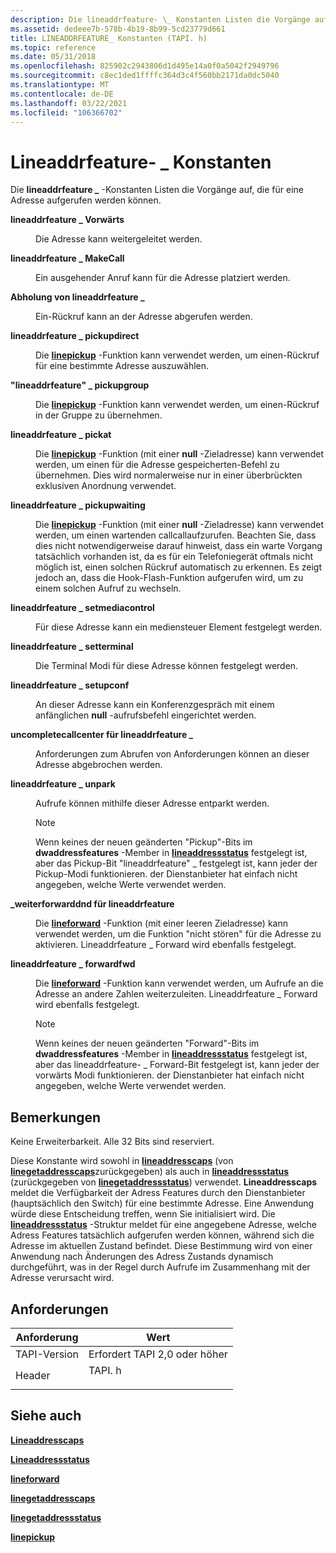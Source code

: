 ```yaml
---
description: Die lineaddrfeature- \_ Konstanten Listen die Vorgänge auf, die für eine Adresse aufgerufen werden können.
ms.assetid: dedeee7b-578b-4b19-8b99-5cd23779d661
title: LINEADDRFEATURE_ Konstanten (TAPI. h)
ms.topic: reference
ms.date: 05/31/2018
ms.openlocfilehash: 825902c2943806d1d495e14a0f0a5042f2949796
ms.sourcegitcommit: c8ec1ded1ffffc364d3c4f560bb2171da0dc5040
ms.translationtype: MT
ms.contentlocale: de-DE
ms.lasthandoff: 03/22/2021
ms.locfileid: "106366702"
---
```

# <a name="lineaddrfeature_-constants"></a>Lineaddrfeature- \_ Konstanten

Die **lineaddrfeature \_** -Konstanten Listen die Vorgänge auf, die für eine Adresse aufgerufen werden können.

<dl> <dt>

<span id="LINEADDRFEATURE_FORWARD"></span><span id="lineaddrfeature_forward"></span>**lineaddrfeature \_ Vorwärts**
</dt> <dd> <dl> <dt>



Die Adresse kann weitergeleitet werden.


</dt> </dl> </dd> <dt>

<span id="LINEADDRFEATURE_MAKECALL"></span><span id="lineaddrfeature_makecall"></span>**lineaddrfeature \_ MakeCall**
</dt> <dd> <dl> <dt>



Ein ausgehender Anruf kann für die Adresse platziert werden.


</dt> </dl> </dd> <dt>

<span id="LINEADDRFEATURE_PICKUP"></span><span id="lineaddrfeature_pickup"></span>**Abholung von lineaddrfeature \_**
</dt> <dd> <dl> <dt>



Ein-Rückruf kann an der Adresse abgerufen werden.


</dt> </dl> </dd> <dt>

<span id="LINEADDRFEATURE_PICKUPDIRECT"></span><span id="lineaddrfeature_pickupdirect"></span>**lineaddrfeature \_ pickupdirect**
</dt> <dd> <dl> <dt>



Die [**linepickup**](/windows/desktop/api/Tapi/nf-tapi-linepickup) -Funktion kann verwendet werden, um einen-Rückruf für eine bestimmte Adresse auszuwählen.


</dt> </dl> </dd> <dt>

<span id="LINEADDRFEATURE_PICKUPGROUP"></span><span id="lineaddrfeature_pickupgroup"></span>**"lineaddrfeature" \_ pickupgroup**
</dt> <dd> <dl> <dt>



Die [**linepickup**](/windows/desktop/api/Tapi/nf-tapi-linepickup) -Funktion kann verwendet werden, um einen-Rückruf in der Gruppe zu übernehmen.


</dt> </dl> </dd> <dt>

<span id="LINEADDRFEATURE_PICKUPHELD"></span><span id="lineaddrfeature_pickupheld"></span>**lineaddrfeature \_ pickat**
</dt> <dd> <dl> <dt>



Die [**linepickup**](/windows/desktop/api/Tapi/nf-tapi-linepickup) -Funktion (mit einer **null** -Zieladresse) kann verwendet werden, um einen für die Adresse gespeicherten-Befehl zu übernehmen. Dies wird normalerweise nur in einer überbrückten exklusiven Anordnung verwendet.


</dt> </dl> </dd> <dt>

<span id="LINEADDRFEATURE_PICKUPWAITING"></span><span id="lineaddrfeature_pickupwaiting"></span>**lineaddrfeature \_ pickupwaiting**
</dt> <dd> <dl> <dt>



Die [**linepickup**](/windows/desktop/api/Tapi/nf-tapi-linepickup) -Funktion (mit einer **null** -Zieladresse) kann verwendet werden, um einen wartenden callcallaufzurufen. Beachten Sie, dass dies nicht notwendigerweise darauf hinweist, dass ein warte Vorgang tatsächlich vorhanden ist, da es für ein Telefoniegerät oftmals nicht möglich ist, einen solchen Rückruf automatisch zu erkennen. Es zeigt jedoch an, dass die Hook-Flash-Funktion aufgerufen wird, um zu einem solchen Aufruf zu wechseln.


</dt> </dl> </dd> <dt>

<span id="LINEADDRFEATURE_SETMEDIACONTROL"></span><span id="lineaddrfeature_setmediacontrol"></span>**lineaddrfeature \_ setmediacontrol**
</dt> <dd> <dl> <dt>



Für diese Adresse kann ein mediensteuer Element festgelegt werden.


</dt> </dl> </dd> <dt>

<span id="LINEADDRFEATURE_SETTERMINAL"></span><span id="lineaddrfeature_setterminal"></span>**lineaddrfeature \_ setterminal**
</dt> <dd> <dl> <dt>



Die Terminal Modi für diese Adresse können festgelegt werden.


</dt> </dl> </dd> <dt>

<span id="LINEADDRFEATURE_SETUPCONF"></span><span id="lineaddrfeature_setupconf"></span>**lineaddrfeature \_ setupconf**
</dt> <dd> <dl> <dt>



An dieser Adresse kann ein Konferenzgespräch mit einem anfänglichen **null** -aufrufsbefehl eingerichtet werden.


</dt> </dl> </dd> <dt>

<span id="LINEADDRFEATURE_UNCOMPLETECALL"></span><span id="lineaddrfeature_uncompletecall"></span>**uncompletecallcenter für lineaddrfeature \_**
</dt> <dd> <dl> <dt>



Anforderungen zum Abrufen von Anforderungen können an dieser Adresse abgebrochen werden.


</dt> </dl> </dd> <dt>

<span id="LINEADDRFEATURE_UNPARK"></span><span id="lineaddrfeature_unpark"></span>**lineaddrfeature \_ unpark**
</dt> <dd> <dl> <dt>



Aufrufe können mithilfe dieser Adresse entparkt werden.

> [!Note]  
> Wenn keines der neuen geänderten "Pickup"-Bits im **dwaddressfeatures** -Member in [**lineaddressstatus**](/windows/desktop/api/Tapi/ns-tapi-lineaddressstatus) festgelegt ist, aber das Pickup-Bit "lineaddrfeature" \_ festgelegt ist, kann jeder der Pickup-Modi funktionieren. der Dienstanbieter hat einfach nicht angegeben, welche Werte verwendet werden.

 


</dt> </dl> </dd> <dt>

<span id="LINEADDRFEATURE_FORWARDDND"></span><span id="lineaddrfeature_forwarddnd"></span>**\_weiterforwarddnd für lineaddrfeature**
</dt> <dd> <dl> <dt>



Die [**lineforward**](/windows/desktop/api/Tapi/nf-tapi-lineforward) -Funktion (mit einer leeren Zieladresse) kann verwendet werden, um die Funktion "nicht stören" für die Adresse zu aktivieren. Lineaddrfeature \_ Forward wird ebenfalls festgelegt.


</dt> </dl> </dd> <dt>

<span id="LINEADDRFEATURE_FORWARDFWD"></span><span id="lineaddrfeature_forwardfwd"></span>**lineaddrfeature \_ forwardfwd**
</dt> <dd> <dl> <dt>



Die [**lineforward**](/windows/desktop/api/Tapi/nf-tapi-lineforward) -Funktion kann verwendet werden, um Aufrufe an die Adresse an andere Zahlen weiterzuleiten. Lineaddrfeature \_ Forward wird ebenfalls festgelegt.

> [!Note]  
> Wenn keines der neuen geänderten "Forward"-Bits im **dwaddressfeatures** -Member in [**lineaddressstatus**](/windows/desktop/api/Tapi/ns-tapi-lineaddressstatus) festgelegt ist, aber das lineaddrfeature- \_ Forward-Bit festgelegt ist, kann jeder der vorwärts Modi funktionieren. der Dienstanbieter hat einfach nicht angegeben, welche Werte verwendet werden.

 


</dt> </dl> </dd> </dl>

## <a name="remarks"></a>Bemerkungen

Keine Erweiterbarkeit. Alle 32 Bits sind reserviert.

Diese Konstante wird sowohl in [**lineaddresscaps**](/windows/desktop/api/Tapi/ns-tapi-lineaddresscaps) (von [**linegetaddresscaps**](/windows/desktop/api/Tapi/nf-tapi-linegetaddresscaps)zurückgegeben) als auch in [**lineaddressstatus**](/windows/desktop/api/Tapi/ns-tapi-lineaddressstatus) (zurückgegeben von [**linegetaddressstatus**](/windows/desktop/api/Tapi/nf-tapi-linegetaddressstatus)) verwendet. **Lineaddresscaps** meldet die Verfügbarkeit der Adress Features durch den Dienstanbieter (hauptsächlich den Switch) für eine bestimmte Adresse. Eine Anwendung würde diese Entscheidung treffen, wenn Sie initialisiert wird. Die [**lineaddressstatus**](/windows/desktop/api/Tapi/ns-tapi-lineaddressstatus) -Struktur meldet für eine angegebene Adresse, welche Adress Features tatsächlich aufgerufen werden können, während sich die Adresse im aktuellen Zustand befindet. Diese Bestimmung wird von einer Anwendung nach Änderungen des Adress Zustands dynamisch durchgeführt, was in der Regel durch Aufrufe im Zusammenhang mit der Adresse verursacht wird.

## <a name="requirements"></a>Anforderungen



| Anforderung | Wert |
|-------------------------|-----------------------------------------------------------------------------------|
| TAPI-Version<br/> | Erfordert TAPI 2,0 oder höher<br/>                                             |
| Header<br/>       | <dl> <dt>TAPI. h</dt> </dl> |



## <a name="see-also"></a>Siehe auch

<dl> <dt>

[**Lineaddresscaps**](/windows/desktop/api/Tapi/ns-tapi-lineaddresscaps)
</dt> <dt>

[**Lineaddressstatus**](/windows/desktop/api/Tapi/ns-tapi-lineaddressstatus)
</dt> <dt>

[**lineforward**](/windows/desktop/api/Tapi/nf-tapi-lineforward)
</dt> <dt>

[**linegetaddresscaps**](/windows/desktop/api/Tapi/nf-tapi-linegetaddresscaps)
</dt> <dt>

[**linegetaddressstatus**](/windows/desktop/api/Tapi/nf-tapi-linegetaddressstatus)
</dt> <dt>

[**linepickup**](/windows/desktop/api/Tapi/nf-tapi-linepickup)
</dt> </dl>

 

 




